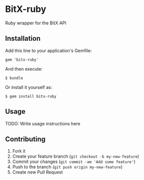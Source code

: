 # BitX-ruby

Ruby wrapper for the BitX API

## Installation

Add this line to your application's Gemfile:

    gem 'bitx-ruby'

And then execute:

    $ bundle

Or install it yourself as:

    $ gem install bitx-ruby

## Usage

TODO: Write usage instructions here

## Contributing

1. Fork it
2. Create your feature branch (`git checkout -b my-new-feature`)
3. Commit your changes (`git commit -am 'Add some feature'`)
4. Push to the branch (`git push origin my-new-feature`)
5. Create new Pull Request
